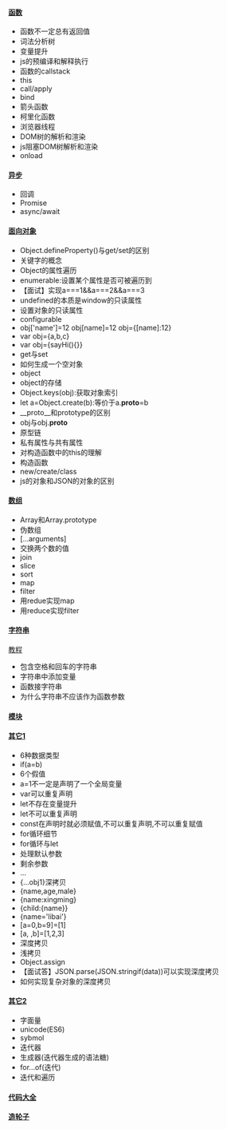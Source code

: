 #### [函数](https://github.com/Hanqing1996/JavaScript-advance/tree/master/%E4%BD%A0%E7%9C%9F%E7%9A%84%E6%87%82%E5%87%BD%E6%95%B0%E5%90%97)
* 函数不一定总有返回值
* 词法分析树 
* 变量提升 
* js的预编译和解释执行
* 函数的callstack 
* this 
* call/apply 
* bind
* 箭头函数
* 柯里化函数
* 浏览器线程
* DOM树的解析和渲染
* js阻塞DOM树解析和渲染
* onload 

#### [异步](https://github.com/Hanqing1996/JavaScript-advance/tree/master/%E5%BC%82%E6%AD%A5)
* 回调
* Promise
* async/await

#### [面向对象](https://github.com/Hanqing1996/JavaScript-advance/tree/master/%E9%9D%A2%E5%90%91%E5%AF%B9%E8%B1%A1)
* Object.defineProperty()与get/set的区别
* 关键字的概念
* Object的属性遍历
* enumerable:设置某个属性是否可被遍历到
* 【面试】实现a===1&&a===2&&a===3
* undefined的本质是window的只读属性
* 设置对象的只读属性
* configurable
* obj['name']=12   obj[name]=12   obj={[name]:12}
* var obj={a,b,c}
* var obj={sayHi(){}}
* get与set
* 如何生成一个空对象
* object
* object的存储
* Object.keys(obj):获取对象索引
* let a=Object.create(b):等价于a.__proto__=b
* __proto__和prototype的区别
* obj与obj.__proto__
* 原型链
* 私有属性与共有属性
* 对构造函数中的this的理解
* 构造函数
* new/create/class
* js的对象和JSON的对象的区别

#### [数组](https://github.com/Hanqing1996/JavaScript-advance/tree/master/%E6%95%B0%E7%BB%84%E6%93%8D%E4%BD%9C)
* Array和Array.prototype
* 伪数组
* [...arguments]
* 交换两个数的值
* join
* slice
* sort
* map
* filter
* 用redue实现map
* 用reduce实现filter
 

#### [字符串](https://github.com/Hanqing1996/JavaScript-advance/tree/master/%E5%AD%97%E7%AC%A6%E4%B8%B2)
[教程](https://xiedaimala.com/tasks/05ad6931-9101-4c43-8810-893e787efb5f/video_tutorials/dafabdb1-724f-43c7-8b66-3b8037d3363e)
* 包含空格和回车的字符串
* 字符串中添加变量
* 函数接字符串
* 为什么字符串不应该作为函数参数

#### [模块]()



#### [其它1](https://github.com/Hanqing1996/JavaScript-advance/tree/master/%E5%85%B6%E5%AE%831)
* 6种数据类型
* if(a=b)
* 6个假值
* a=1不一定是声明了一个全局变量
* var可以重复声明 
* let不存在变量提升
* let不可以重复声明
* const在声明时就必须赋值,不可以重复声明,不可以重复赋值
* for循环细节
* for循环与let
* 处理默认参数
* 剩余参数
* ...
* {...obj1}深拷贝
* {name,age,male}
* {name:xingming}
* {child:{name}}
* {name='libai'}
* [a=0,b=9]=[1]
* [a, ,b]=[1,2,3]
* 深度拷贝
* 浅拷贝
* Object.assign
* 【面试答】JSON.parse(JSON.stringif(data))可以实现深度拷贝
* 如何实现复杂对象的深度拷贝

#### [其它2](https://github.com/Hanqing1996/JavaScript-advance/tree/master/%E5%85%B6%E5%AE%832)
* 字面量
* unicode(ES6)
* sybmol
* 迭代器
* 生成器(迭代器生成的语法糖)
* for...of(迭代)
* 迭代和遍历


#### [代码大全]()


#### [造轮子](https://github.com/Hanqing1996/JavaScript-advance/tree/master/%E9%80%A0%E8%BD%AE%E5%AD%90)
